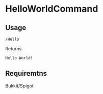 # HelloWorldCommand

## Usage
```
/Hello
```
Returns
```
Hello World!
```

## Requiremtns
Bukkit/Spigot
